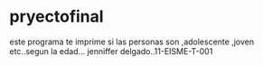 # pryectofinal
este programa te imprime si las personas son ,adolescente ,joven etc..segun la edad... jenniffer delgado..11-EISME-T-001

